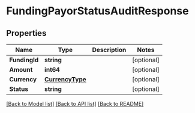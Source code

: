 # FundingPayorStatusAuditResponse

## Properties

Name | Type | Description | Notes
------------ | ------------- | ------------- | -------------
**FundingId** | **string** |  | [optional] 
**Amount** | **int64** |  | [optional] 
**Currency** | [**CurrencyType**](CurrencyType.md) |  | [optional] 
**Status** | **string** |  | [optional] 

[[Back to Model list]](../README.md#documentation-for-models) [[Back to API list]](../README.md#documentation-for-api-endpoints) [[Back to README]](../README.md)


